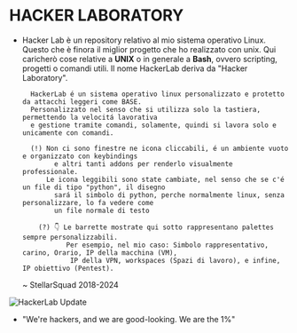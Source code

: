 # HACKER LABORATORY
* Hacker Lab è un repository relativo al mio sistema operativo Linux. Questo che è finora il miglior progetto che ho realizzato con unix. Qui caricherò cose relative a **UNIX** o in generale a **Bash**, ovvero scripting, progetti o comandi utili. Il nome HackerLab deriva da "Hacker Laboratory".

        HackerLab é un sistema operativo linux personalizzato e protetto da attacchi leggeri come BASE.
        Personalizzato nel senso che si utilizza solo la tastiera, permettendo la velocitá lavorativa
        e gestione tramite comandi, solamente, quindi si lavora solo e unicamente con comandi.

        (!) Non ci sono finestre ne icona cliccabili, é un ambiente vuoto e organizzato con keybindings
              e altri tanti addons per renderlo visualmente professionale.
            Le icona leggibili sono state cambiate, nel senso che se c'é un file di tipo "python", il disegno
              sará il simbolo di python, perche normalmente linux, senza personalizzare, lo fa vedere come
              un file normale di testo

          (?) 👇 Le barrette mostrate qui sotto rappresentano palettes sempre personalizzabili.
                 Per esempio, nel mio caso: Simbolo rappresentativo, carino, Orario, IP della macchina (VM),
                  IP della VPN, workspaces (Spazi di lavoro), e infine, IP obiettivo (Pentest).
  
    ~ StellarSquad 2018-2024

![HackerLab Update](https://github.com/Lewysan/-HackerLab/assets/70720366/2e7a9121-5356-418c-9f69-fc91daa19f14)

  - "We're hackers, and we are good-looking. We are the 1%"
